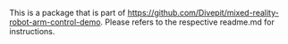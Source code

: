 This is a package that is part of https://github.com/Divepit/mixed-reality-robot-arm-control-demo. Please refers to the respective readme.md for instructions.
